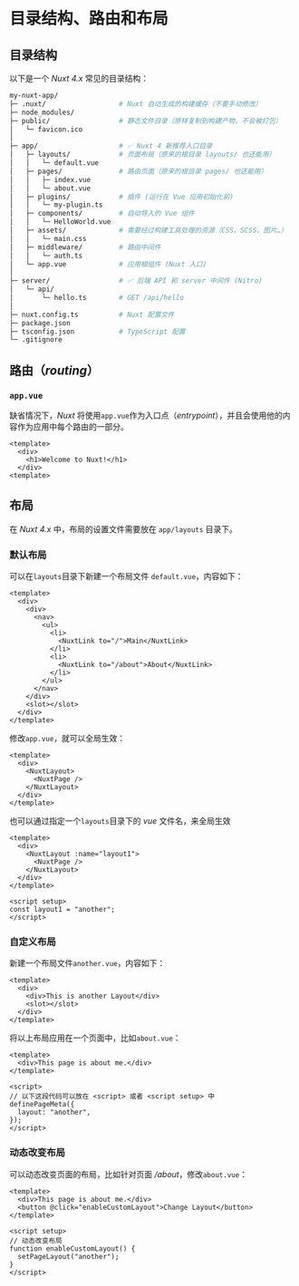 # 目录结构、路由和布局

## 目录结构

以下是一个 _Nuxt 4.x_ 常见的目录结构：

```bash
my-nuxt-app/
├─ .nuxt/                  # Nuxt 自动生成的构建缓存（不要手动修改）
├─ node_modules/
├─ public/                 # 静态文件目录（原样复制到构建产物，不会被打包）
│   └─ favicon.ico
│
├─ app/                    # ✅ Nuxt 4 新推荐入口目录
│   ├─ layouts/            # 页面布局（原来的根目录 layouts/ 也还能用）
│   │   └─ default.vue
│   ├─ pages/              # 路由页面（原来的根目录 pages/ 也还能用）
│   │   ├─ index.vue
│   │   └─ about.vue
│   ├─ plugins/            # 插件 (运行在 Vue 应用初始化前)
│   │   └─ my-plugin.ts
│   ├─ components/         # 自动导入的 Vue 组件
│   │   └─ HelloWorld.vue
│   ├─ assets/             # 需要经过构建工具处理的资源（CSS、SCSS、图片…）
│   │   └─ main.css
│   ├─ middleware/         # 路由中间件
│   │   └─ auth.ts
│   └─ app.vue             # 应用根组件 (Nuxt 入口)
│
├─ server/                 # ✅ 后端 API 和 server 中间件 (Nitro)
│   └─ api/
│       └─ hello.ts        # GET /api/hello
│
├─ nuxt.config.ts          # Nuxt 配置文件
├─ package.json
├─ tsconfig.json           # TypeScript 配置
└─ .gitignore
```

## 路由（_routing_）

### `app.vue`

缺省情况下，_Nuxt_ 将使用`app.vue`作为入口点（_entrypoint_），并且会使用他的内容作为应用中每个路由的一部分。

```vue
<template>
  <div>
    <h1>Welcome to Nuxt!</h1>
  </div>
<template>
```

## 布局

在 _Nuxt 4.x_ 中，布局的设置文件需要放在 `app/layouts` 目录下。

### 默认布局

可以在`layouts`目录下新建一个布局文件 `default.vue`，内容如下：

```vue
<template>
  <div>
    <div>
      <nav>
        <ul>
          <li>
            <NuxtLink to="/">Main</NuxtLink>
          </li>
          <li>
            <NuxtLink to="/about">About</NuxtLink>
          </li>
        </ul>
      </nav>
    </div>
    <slot></slot>
  </div>
</template>
```

修改`app.vue`，就可以全局生效：

```vue
<template>
  <div>
    <NuxtLayout>
      <NuxtPage />
    </NuxtLayout>
  </div>
</template>
```

也可以通过指定一个`layouts`目录下的 _vue_ 文件名，来全局生效
```vue
<template>
  <div>
    <NuxtLayout :name="layout1">
      <NuxtPage />
    </NuxtLayout>
  </div>
</template>

<script setup>
const layout1 = "another";
</script>
```

### 自定义布局

新建一个布局文件`another.vue`，内容如下：

```vue
<template>
  <div>
    <div>This is another Layout</div>
    <slot></slot>
  </div>
</template>
```

将以上布局应用在一个页面中，比如`about.vue`：

```vue
<template>
  <div>This page is about me.</div>
</template>

<script>
// 以下这段代码可以放在 <script> 或者 <script setup> 中
definePageMeta({
  layout: "another",
});
</script>
```

### 动态改变布局

可以动态改变页面的布局，比如针对页面 _/about_，修改`about.vue`：
```vue
<template>
  <div>This page is about me.</div>
  <button @click="enableCustomLayout">Change Layout</button>
</template>

<script setup>
// 动态改变布局
function enableCustomLayout() {
  setPageLayout("another");
}
</script>
```

